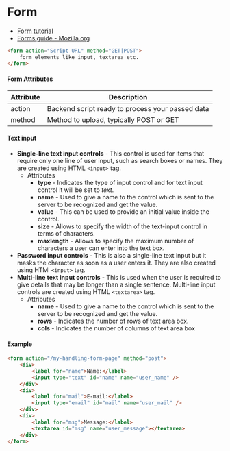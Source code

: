 # Form

- [Form tutorial](http://www.tutorialspoint.com/html/html_forms.htm)
- [Forms guide - Mozilla.org](https://developer.mozilla.org/en-US/docs/Web/Guide/HTML/Forms)

```html
<form action="Script URL" method="GET|POST">
    form elements like input, textarea etc.
</form>
```

#### Form Attributes

Attribute | Description
---|---
action | Backend script ready to process your passed data
method | Method to upload, typically POST or GET

#### Text input

- **Single-line text input controls** - This control is used for items that require only one line of user input, such as search boxes or names. They are created using HTML `<input>` tag.
    - Attributes
        - **type** - Indicates the type of input control and for text input control it will be set to *text*.
        - **name** - Used to give a name to the control which is sent to the server to be recognized and get the value.
        - **value** - This can be used to provide an initial value inside the control.
        - **size** - Allows to specify the width of the text-input control in terms of characters.
        - **maxlength** - Allows to specify the maximum number of characters a user can enter into the text box.
- **Password input controls** - This is also a single-line text input but it masks the character as soon as a user enters it. They are also created using HTMl `<input>` tag.
- **Multi-line text input controls** - This is used when the user is required to give details that may be longer than a single sentence. Multi-line input controls are created using HTML `<textarea>` tag.
    - Attributes
        - **name** - Used to give a name to the control which is sent to the server to be recognized and get the value.
        - **rows** - Indicates the number of rows of text area box.
        - **cols** - Indicates the number of columns of text area box
        
#### Example

```html
<form action="/my-handling-form-page" method="post">
    <div>
        <label for="name">Name:</label>
        <input type="text" id="name" name="user_name" />
    </div>
    <div>
        <label for="mail">E-mail:</label>
        <input type="email" id="mail" name="user_mail" />
    </div>
    <div>
        <label for="msg">Message:</label>
        <textarea id="msg" name="user_message"></textarea>
    </div>
</form>
```
